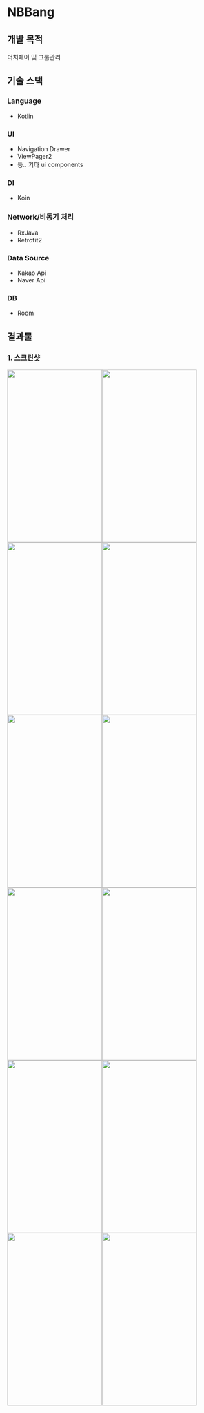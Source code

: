 # NBBang

## 개발 목적
더치페이 및 그룹관리


## 기술 스택
### Language
   - Kotlin
### UI
   - Navigation Drawer
   - ViewPager2
   - 등.. 기타 ui components
### DI
   - Koin
### Network/비동기 처리
   - RxJava
   - Retrofit2
### Data Source
   - Kakao Api
   - Naver Api
### DB
   - Room

## 결과물
### 1. 스크린샷
<img src="https://user-images.githubusercontent.com/22634053/163199785-6b0d5d91-867a-4eb5-af2e-c6e0c9b64971.png"  width="220" height="400"><img src="https://user-images.githubusercontent.com/22634053/163199822-d1e9ffed-003e-4431-b72c-6fbdafda50bd.png"  width="220" height="400"><img src="https://user-images.githubusercontent.com/22634053/163199841-de381dec-700f-4a67-a729-8db1dd3d149f.png"  width="220" height="400"><img src="https://user-images.githubusercontent.com/22634053/163199849-221a525b-ac45-4c46-b68f-24984cfe3bc7.png"  width="220" height="400"><img src="https://user-images.githubusercontent.com/22634053/163200201-be051ea2-1208-4a42-874a-97933c7b165e.png"  width="220" height="400"><img src="https://user-images.githubusercontent.com/22634053/163200218-2ad25c40-874d-457c-9409-cc4cc637344f.png"  width="220" height="400"><img src="https://user-images.githubusercontent.com/22634053/163200231-be74e8c2-48d6-4fd2-976b-4af52a0d937f.png"  width="220" height="400"><img src="https://user-images.githubusercontent.com/22634053/163200244-6fb759fa-78c1-48f3-b43a-635186c523f9.png"  width="220" height="400"><img src="https://user-images.githubusercontent.com/22634053/163200270-a5c37aa6-f264-4384-b583-e63c62d2d418.png"  width="220" height="400"><img src="https://user-images.githubusercontent.com/22634053/163200278-85ed176a-69b4-4fb6-9b0c-9a774863a1e3.png"  width="220" height="400"><img src="https://user-images.githubusercontent.com/22634053/163200291-6d023e5b-1aec-47d3-9165-6f52bf366931.png"  width="220" height="400"><img src="https://user-images.githubusercontent.com/22634053/163200301-c2fc6669-b13a-4254-aaf1-92166698621f.png"  width="220" height="400">
